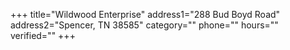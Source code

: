 +++
title="Wildwood Enterprise"
address1="288 Bud Boyd Road"
address2="Spencer, TN 38585"
category=""
phone=""
hours=""
verified=""
+++
